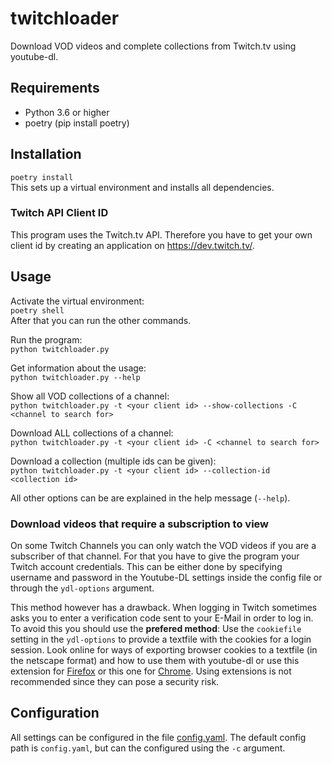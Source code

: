 # twitchloader

Download VOD videos and complete collections from Twitch.tv using youtube-dl.

## Requirements

- Python 3.6 or higher
- poetry (pip install poetry)

## Installation

`poetry install`  
This sets up a virtual environment and installs all dependencies.  

### Twitch API Client ID

This program uses the Twitch.tv API. Therefore you have to get your own client id by creating an application on https://dev.twitch.tv/.

## Usage

Activate the virtual environment:  
`poetry shell`  
After that you can run the other commands.  

Run the program:  
`python twitchloader.py`  

Get information about the usage:  
`python twitchloader.py --help`  

Show all VOD collections of a channel:  
`python twitchloader.py -t <your client id> --show-collections -C <channel to search for>`

Download ALL collections of a channel:  
`python twitchloader.py -t <your client id> -C <channel to search for>`

Download a collection (multiple ids can be given):  
`python twitchloader.py -t <your client id> --collection-id  <collection id>`

All other options can be are explained in the help message (`--help`).  

### Download videos that require a subscription to view

On some Twitch Channels you can only watch the VOD videos if you are a subscriber of that channel. For that you have to give the program your Twitch account credentials. This can be either done by specifying username and password in the Youtube-DL settings inside the config file or through the `ydl-options` argument.  

This method however has a drawback. When logging in Twitch sometimes asks you to enter a verification code sent to your E-Mail in order to log in. To avoid this you should use the **prefered method**: Use the `cookiefile` setting in the `ydl-options` to provide a textfile with the cookies for a login session. Look online for ways of exporting browser cookies to a textfile (in the netscape format) and how to use them with youtube-dl or use this extension for [Firefox](https://addons.mozilla.org/en-US/firefox/addon/cookies-txt/?src=search) or this one for [Chrome](https://chrome.google.com/webstore/detail/cookiestxt/njabckikapfpffapmjgojcnbfjonfjfg). Using extensions is not recommended since they can pose a security risk.  

## Configuration

All settings can be configured in the file [config.yaml](config.yaml). The default config path is `config.yaml`, but can the configured using the `-c` argument.  
